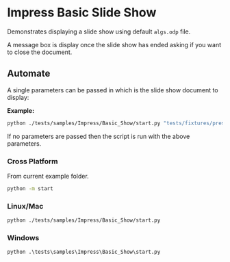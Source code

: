 # Impress Basic Slide Show

Demonstrates displaying a slide show using default `algs.odp` file.

A message box is display once the slide show has ended asking if you want to close the document.

## Automate

A single parameters can be passed in which is the slide show document to display:

**Example:**

```sh
python ./tests/samples/Impress/Basic_Show/start.py "tests/fixtures/presentation/algs.odp"
```

If no parameters are passed then the script is run with the above parameters.

### Cross Platform

From current example folder.

```sh
python -m start
```

### Linux/Mac

```sh
python ./tests/samples/Impress/Basic_Show/start.py
```

### Windows

```ps
python .\tests\samples\Impress\Basic_Show\start.py
```
